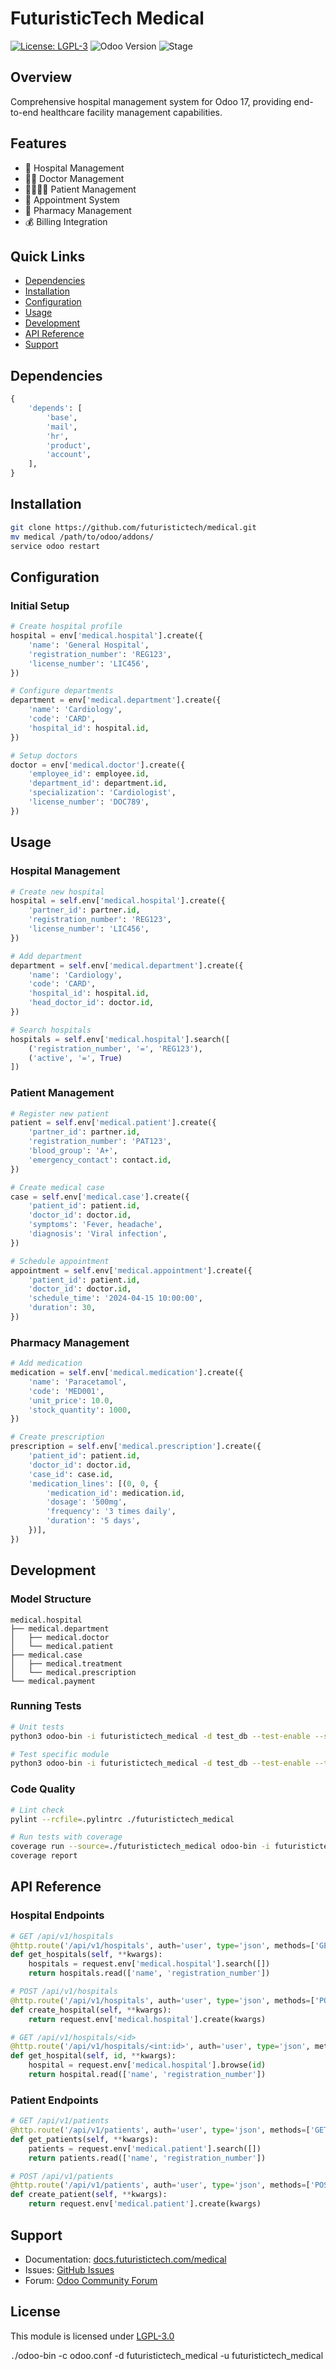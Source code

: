 # FuturisticTech Medical

[![License: LGPL-3](https://img.shields.io/badge/License-LGPL--3-blue.svg)](https://www.gnu.org/licenses/lgpl-3.0.html)
![Odoo Version](https://img.shields.io/badge/Odoo-17.0-blue)
![Stage](https://img.shields.io/badge/Stage-Production%2FStable-green.svg)

## Overview

Comprehensive hospital management system for Odoo 17, providing end-to-end healthcare facility management capabilities.

## Features

- 🏥 Hospital Management
- 👨‍⚕️ Doctor Management
- 👨‍👩‍👧‍👦 Patient Management
- 📅 Appointment System
- 💊 Pharmacy Management
- 💰 Billing Integration

## Quick Links

- [Dependencies](#dependencies)
- [Installation](#installation)
- [Configuration](#configuration)
- [Usage](#usage)
- [Development](#development)
- [API Reference](#api-reference)
- [Support](#support)

## Dependencies

```python
{
    'depends': [
        'base',
        'mail',
        'hr',
        'product',
        'account',
    ],
}
```

## Installation

```bash
git clone https://github.com/futuristictech/medical.git
mv medical /path/to/odoo/addons/
service odoo restart
```

## Configuration

### Initial Setup

```python
# Create hospital profile
hospital = env['medical.hospital'].create({
    'name': 'General Hospital',
    'registration_number': 'REG123',
    'license_number': 'LIC456',
})

# Configure departments
department = env['medical.department'].create({
    'name': 'Cardiology',
    'code': 'CARD',
    'hospital_id': hospital.id,
})

# Setup doctors
doctor = env['medical.doctor'].create({
    'employee_id': employee.id,
    'department_id': department.id,
    'specialization': 'Cardiologist',
    'license_number': 'DOC789',
})
```

## Usage

### Hospital Management

```python
# Create new hospital
hospital = self.env['medical.hospital'].create({
    'partner_id': partner.id,
    'registration_number': 'REG123',
    'license_number': 'LIC456',
})

# Add department
department = self.env['medical.department'].create({
    'name': 'Cardiology',
    'code': 'CARD',
    'hospital_id': hospital.id,
    'head_doctor_id': doctor.id,
})

# Search hospitals
hospitals = self.env['medical.hospital'].search([
    ('registration_number', '=', 'REG123'),
    ('active', '=', True)
])
```

### Patient Management

```python
# Register new patient
patient = self.env['medical.patient'].create({
    'partner_id': partner.id,
    'registration_number': 'PAT123',
    'blood_group': 'A+',
    'emergency_contact': contact.id,
})

# Create medical case
case = self.env['medical.case'].create({
    'patient_id': patient.id,
    'doctor_id': doctor.id,
    'symptoms': 'Fever, headache',
    'diagnosis': 'Viral infection',
})

# Schedule appointment
appointment = self.env['medical.appointment'].create({
    'patient_id': patient.id,
    'doctor_id': doctor.id,
    'schedule_time': '2024-04-15 10:00:00',
    'duration': 30,
})
```

### Pharmacy Management

```python
# Add medication
medication = self.env['medical.medication'].create({
    'name': 'Paracetamol',
    'code': 'MED001',
    'unit_price': 10.0,
    'stock_quantity': 1000,
})

# Create prescription
prescription = self.env['medical.prescription'].create({
    'patient_id': patient.id,
    'doctor_id': doctor.id,
    'case_id': case.id,
    'medication_lines': [(0, 0, {
        'medication_id': medication.id,
        'dosage': '500mg',
        'frequency': '3 times daily',
        'duration': '5 days',
    })],
})
```

## Development

### Model Structure

```
medical.hospital
├── medical.department
│   ├── medical.doctor
│   └── medical.patient
├── medical.case
│   ├── medical.treatment
│   └── medical.prescription
└── medical.payment
```

### Running Tests

```bash
# Unit tests
python3 odoo-bin -i futuristictech_medical -d test_db --test-enable --stop-after-init

# Test specific module
python3 odoo-bin -i futuristictech_medical -d test_db --test-enable --test-tags=/futuristictech_medical
```

### Code Quality

```bash
# Lint check
pylint --rcfile=.pylintrc ./futuristictech_medical

# Run tests with coverage
coverage run --source=./futuristictech_medical odoo-bin -i futuristictech_medical -d test_db --test-enable
coverage report
```

## API Reference

### Hospital Endpoints

```python
# GET /api/v1/hospitals
@http.route('/api/v1/hospitals', auth='user', type='json', methods=['GET'])
def get_hospitals(self, **kwargs):
    hospitals = request.env['medical.hospital'].search([])
    return hospitals.read(['name', 'registration_number'])

# POST /api/v1/hospitals
@http.route('/api/v1/hospitals', auth='user', type='json', methods=['POST'])
def create_hospital(self, **kwargs):
    return request.env['medical.hospital'].create(kwargs)

# GET /api/v1/hospitals/<id>
@http.route('/api/v1/hospitals/<int:id>', auth='user', type='json', methods=['GET'])
def get_hospital(self, id, **kwargs):
    hospital = request.env['medical.hospital'].browse(id)
    return hospital.read(['name', 'registration_number'])
```

### Patient Endpoints

```python
# GET /api/v1/patients
@http.route('/api/v1/patients', auth='user', type='json', methods=['GET'])
def get_patients(self, **kwargs):
    patients = request.env['medical.patient'].search([])
    return patients.read(['name', 'registration_number'])

# POST /api/v1/patients
@http.route('/api/v1/patients', auth='user', type='json', methods=['POST'])
def create_patient(self, **kwargs):
    return request.env['medical.patient'].create(kwargs)
```

## Support

- Documentation: [docs.futuristictech.com/medical](https://docs.futuristictech.com/medical)
- Issues: [GitHub Issues](https://github.com/futuristictech/medical/issues)
- Forum: [Odoo Community Forum](https://www.odoo.com/forum/help-1)

## License

This module is licensed under [LGPL-3.0](LICENSE)

```.```/odoo-bin -c odoo.conf -d futuristictech_medical -u futuristictech_medical